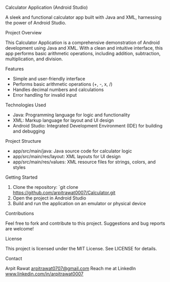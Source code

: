 Calculator Application (Android Studio)

A sleek and functional calculator app built with Java and XML, harnessing the power of Android Studio.


Project Overview

This Calculator Application is a comprehensive demonstration of Android development using Java and XML. With a clean and intuitive interface, this app performs basic arithmetic operations, including addition, subtraction, multiplication, and division.


Features

- Simple and user-friendly interface
- Performs basic arithmetic operations (+, -, x, /)
- Handles decimal numbers and calculations
- Error handling for invalid input


Technologies Used

- Java: Programming language for logic and functionality
- XML: Markup language for layout and UI design
- Android Studio: Integrated Development Environment (IDE) for building and debugging


Project Structure

- app/src/main/java: Java source code for calculator logic
- app/src/main/res/layout: XML layouts for UI design
- app/src/main/res/values: XML resource files for strings, colors, and styles


Getting Started

1. Clone the repository: `git clone https://github.com/arpitrawat0007/Calculator.git
2. Open the project in Android Studio
3. Build and run the application on an emulator or physical device


Contributions

Feel free to fork and contribute to this project. Suggestions and bug reports are welcome!


License

This project is licensed under the MIT License. See LICENSE for details.


Contact

Arpit Rawat
arpitrawat0707@gmail.com
Reach me at LinkedIn www.linkedin.com/in/arpitrawat0007

